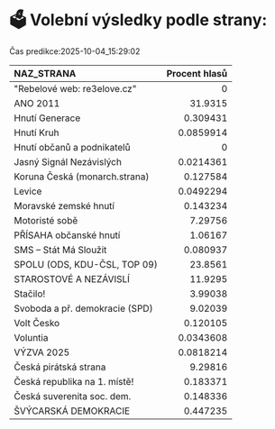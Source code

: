 # 🗳️ Volební výsledky podle strany:

Čas predikce:2025-10-04_15:29:02

| NAZ_STRANA                     |   Procent hlasů |
|:-------------------------------|----------------:|
| "Rebelové web: re3elove.cz"    |       0         |
| ANO 2011                       |      31.9315    |
| Hnutí Generace                 |       0.309431  |
| Hnutí Kruh                     |       0.0859914 |
| Hnutí občanů a podnikatelů     |       0         |
| Jasný Signál Nezávislých       |       0.0214361 |
| Koruna Česká (monarch.strana)  |       0.127584  |
| Levice                         |       0.0492294 |
| Moravské zemské hnutí          |       0.143234  |
| Motoristé sobě                 |       7.29756   |
| PŘÍSAHA občanské hnutí         |       1.06167   |
| SMS – Stát Má Sloužit          |       0.080937  |
| SPOLU (ODS, KDU-ČSL, TOP 09)   |      23.8561    |
| STAROSTOVÉ A NEZÁVISLÍ         |      11.9295    |
| Stačilo!                       |       3.99038   |
| Svoboda a př. demokracie (SPD) |       9.02039   |
| Volt Česko                     |       0.120105  |
| Voluntia                       |       0.0343608 |
| VÝZVA 2025                     |       0.0818214 |
| Česká pirátská strana          |       9.29816   |
| Česká republika na 1. místě!   |       0.183371  |
| Česká suverenita soc. dem.     |       0.148336  |
| ŠVÝCARSKÁ DEMOKRACIE           |       0.447235  |